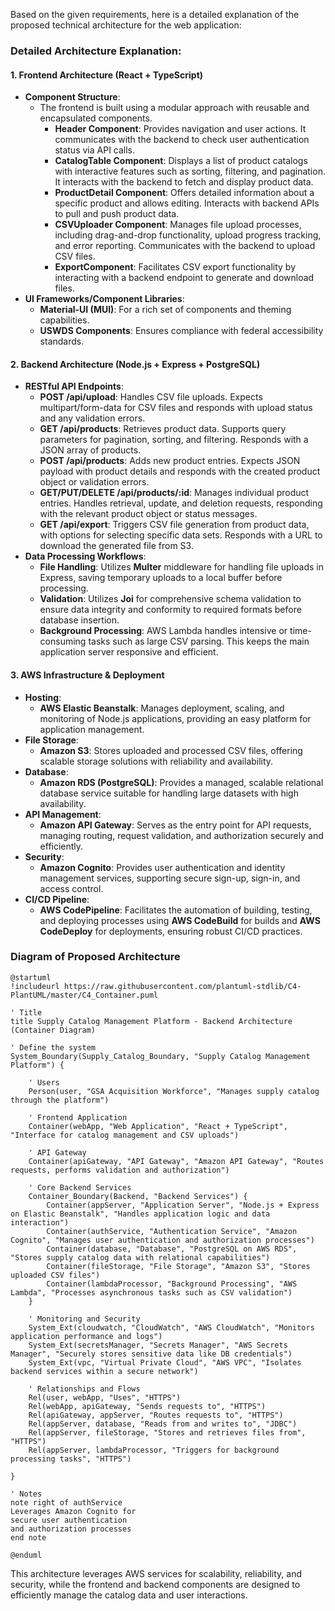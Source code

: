 Based on the given requirements, here is a detailed explanation of the proposed technical architecture for the web application:

### Detailed Architecture Explanation:

#### 1. **Frontend Architecture (React + TypeScript)**
- **Component Structure**: 
  - The frontend is built using a modular approach with reusable and encapsulated components.
    - **Header Component**: Provides navigation and user actions. It communicates with the backend to check user authentication status via API calls.
    - **CatalogTable Component**: Displays a list of product catalogs with interactive features such as sorting, filtering, and pagination. It interacts with the backend to fetch and display product data.
    - **ProductDetail Component**: Offers detailed information about a specific product and allows editing. Interacts with backend APIs to pull and push product data.
    - **CSVUploader Component**: Manages file upload processes, including drag-and-drop functionality, upload progress tracking, and error reporting. Communicates with the backend to upload CSV files.
    - **ExportComponent**: Facilitates CSV export functionality by interacting with a backend endpoint to generate and download files.
- **UI Frameworks/Component Libraries**: 
  - **Material-UI (MUI)**: For a rich set of components and theming capabilities.
  - **USWDS Components**: Ensures compliance with federal accessibility standards.

#### 2. **Backend Architecture (Node.js + Express + PostgreSQL)**
- **RESTful API Endpoints**:
  - **POST /api/upload**: Handles CSV file uploads. Expects multipart/form-data for CSV files and responds with upload status and any validation errors.
  - **GET /api/products**: Retrieves product data. Supports query parameters for pagination, sorting, and filtering. Responds with a JSON array of products.
  - **POST /api/products**: Adds new product entries. Expects JSON payload with product details and responds with the created product object or validation errors.
  - **GET/PUT/DELETE /api/products/:id**: Manages individual product entries. Handles retrieval, update, and deletion requests, responding with the relevant product object or status messages.
  - **GET /api/export**: Triggers CSV file generation from product data, with options for selecting specific data sets. Responds with a URL to download the generated file from S3.
- **Data Processing Workflows**:
  - **File Handling**: Utilizes **Multer** middleware for handling file uploads in Express, saving temporary uploads to a local buffer before processing.
  - **Validation**: Utilizes **Joi** for comprehensive schema validation to ensure data integrity and conformity to required formats before database insertion.
  - **Background Processing**: AWS Lambda handles intensive or time-consuming tasks such as large CSV parsing. This keeps the main application server responsive and efficient.

#### 3. **AWS Infrastructure & Deployment**
- **Hosting**:
  - **AWS Elastic Beanstalk**: Manages deployment, scaling, and monitoring of Node.js applications, providing an easy platform for application management.
- **File Storage**:
  - **Amazon S3**: Stores uploaded and processed CSV files, offering scalable storage solutions with reliability and availability.
- **Database**:
  - **Amazon RDS (PostgreSQL)**: Provides a managed, scalable relational database service suitable for handling large datasets with high availability.
- **API Management**:
  - **Amazon API Gateway**: Serves as the entry point for API requests, managing routing, request validation, and authorization securely and efficiently.
- **Security**:
  - **Amazon Cognito**: Provides user authentication and identity management services, supporting secure sign-up, sign-in, and access control.
- **CI/CD Pipeline**:
  - **AWS CodePipeline**: Facilitates the automation of building, testing, and deploying processes using **AWS CodeBuild** for builds and **AWS CodeDeploy** for deployments, ensuring robust CI/CD practices.

### Diagram of Proposed Architecture
```
@startuml
!includeurl https://raw.githubusercontent.com/plantuml-stdlib/C4-PlantUML/master/C4_Container.puml

' Title
title Supply Catalog Management Platform - Backend Architecture (Container Diagram)

' Define the system
System_Boundary(Supply_Catalog_Boundary, "Supply Catalog Management Platform") {

    ' Users
    Person(user, "GSA Acquisition Workforce", "Manages supply catalog through the platform")

    ' Frontend Application
    Container(webApp, "Web Application", "React + TypeScript", "Interface for catalog management and CSV uploads")

    ' API Gateway
    Container(apiGateway, "API Gateway", "Amazon API Gateway", "Routes requests, performs validation and authorization")

    ' Core Backend Services
    Container_Boundary(Backend, "Backend Services") {
        Container(appServer, "Application Server", "Node.js + Express on Elastic Beanstalk", "Handles application logic and data interaction")
        Container(authService, "Authentication Service", "Amazon Cognito", "Manages user authentication and authorization processes")
        Container(database, "Database", "PostgreSQL on AWS RDS", "Stores supply catalog data with relational capabilities")
        Container(fileStorage, "File Storage", "Amazon S3", "Stores uploaded CSV files")
        Container(lambdaProcessor, "Background Processing", "AWS Lambda", "Processes asynchronous tasks such as CSV validation")
    }

    ' Monitoring and Security
    System_Ext(cloudwatch, "CloudWatch", "AWS CloudWatch", "Monitors application performance and logs")
    System_Ext(secretsManager, "Secrets Manager", "AWS Secrets Manager", "Securely stores sensitive data like DB credentials")
    System_Ext(vpc, "Virtual Private Cloud", "AWS VPC", "Isolates backend services within a secure network")

    ' Relationships and Flows
    Rel(user, webApp, "Uses", "HTTPS")
    Rel(webApp, apiGateway, "Sends requests to", "HTTPS")
    Rel(apiGateway, appServer, "Routes requests to", "HTTPS")
    Rel(appServer, database, "Reads from and writes to", "JDBC")
    Rel(appServer, fileStorage, "Stores and retrieves files from", "HTTPS")
    Rel(appServer, lambdaProcessor, "Triggers for background processing tasks", "HTTPS")

}

' Notes
note right of authService
Leverages Amazon Cognito for
secure user authentication
and authorization processes
end note

@enduml
```
This architecture leverages AWS services for scalability, reliability, and security, while the frontend and backend components are designed to efficiently manage the catalog data and user interactions.